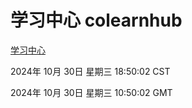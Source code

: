# 学习中心 colearnhub
[学习中心](http://219.139.197.74:56308/colearnhub/)

2024年 10月 30日 星期三 18:50:02 CST

2024年 10月 30日 星期三 10:50:02 GMT
